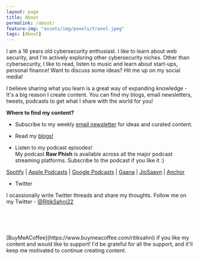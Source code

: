 ```yaml
---
layout: page
title: About
permalink: /about/
feature-img: "assets/img/pexels/travel.jpeg"
tags: [About]
---
```


I am a 16 years old cybersecurity enthusiast. I like to learn about web security, and I'm actively exploring other cybersecurity niches. Other than cybersecurity, I like to read, listen to music and learn about start-ups, personal finance! Want to discuss some ideas? Hit me up on my social media!



I believe sharing what you learn is a great way of expanding knowledge - It's a big reason I create content. You can find my blogs, email newsletters, tweets, podcasts to get what I share with the world for you!

**Where to find my content?**

- Subscribe to my weekly [email newsletter](https://newsletter.ritiksahni.me) for ideas and curated content.

- Read my [blogs!](/)

- Listen to my podcast episodes! <br>
My podcast **Raw Phish** is available across all the major podcast streaming platforms. Subscribe to the podcast if you like it :)  

[Spotify](https://spoti.fi/3dDKsyM) | [Apple Podcasts](https://podcasts.apple.com/us/podcast/raw-phish/id1573195117) | [Google Podcasts](https://www.google.com/podcasts?feed=aHR0cHM6Ly9hbmNob3IuZm0vcy81N2RkODRhMC9wb2RjYXN0L3Jzcw==) | [Gaana](https://gaana.com/podcast/raw-phish-season-1) | [JioSaavn](https://www.jiosaavn.com/shows/raw-phish/1/2T,R1METyrQ_) | [Anchor](https://anchor.fm/rawphish)  

- Twitter

I ocassionally write Twitter threads and share my thoughts. Follow me on my Twitter - [@RitikSahni22](https://twitter.com/ritiksahni22)  
<!-- [Twitter](https://twitter.com/ritiksahni22)  
[Instagram](https://www.instagram.com/r.sahni22)  
[Bugcrowd](https://bugcrowd.com/ritiksahni)  
Discord - http.deep#6746   -->

<br><br>


<center><script type="text/javascript" src="https://cdnjs.buymeacoffee.com/1.0.0/button.prod.min.js" data-name="bmc-button" data-slug="ritiksahni" data-color="#FFDD00" data-emoji=""  data-font="Cookie" data-text="Buy me a coffee" data-outline-color="#000000" data-font-color="#000000" data-coffee-color="#ffffff" ></script></center>
<br>
[BuyMeACoffee](https://www.buymeacoffee.com/ritiksahni) if you like my content and would like to support! I'd be grateful for all the support, and it'll keep me motivated to continue creating content.